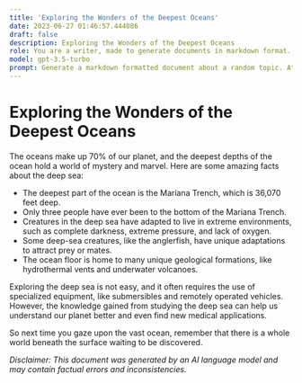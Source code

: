```yaml
---
title: 'Exploring the Wonders of the Deepest Oceans'
date: 2023-06-27 01:46:57.444086
draft: false
description: Exploring the Wonders of the Deepest Oceans
role: You are a writer, made to generate documents in markdown format. It is very important that all of the documents you generate are in valid markdown format.
model: gpt-3.5-turbo
prompt: Generate a markdown formatted document about a random topic. At the bottom, include a disclaimer explaining that the document was generated by you. The first line of the document should be the title. Make sure that the entire document is in proper markdown format, using a mix of various tags to make the document visually appealing.
---
```


# Exploring the Wonders of the Deepest Oceans

The oceans make up 70% of our planet, and the deepest depths of the ocean hold a world of mystery and marvel. Here are some amazing facts about the deep sea:

- The deepest part of the ocean is the Mariana Trench, which is 36,070 feet deep.
- Only three people have ever been to the bottom of the Mariana Trench.
- Creatures in the deep sea have adapted to live in extreme environments, such as complete darkness, extreme pressure, and lack of oxygen.
- Some deep-sea creatures, like the anglerfish, have unique adaptations to attract prey or mates.
- The ocean floor is home to many unique geological formations, like hydrothermal vents and underwater volcanoes.

Exploring the deep sea is not easy, and it often requires the use of specialized equipment, like submersibles and remotely operated vehicles. However, the knowledge gained from studying the deep sea can help us understand our planet better and even find new medical applications.

So next time you gaze upon the vast ocean, remember that there is a whole world beneath the surface waiting to be discovered.

*Disclaimer: This document was generated by an AI language model and may contain factual errors and inconsistencies.*